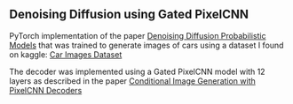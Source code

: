 ## Denoising Diffusion using Gated PixelCNN

PyTorch implementation of the paper [Denoising Diffusion Probabilistic Models](https://arxiv.org/abs/2006.11239) that was trained to generate images of cars using a dataset I found on kaggle: [Car Images Dataset](https://www.kaggle.com/datasets/kshitij192/cars-image-dataset)

The decoder was implemented using a Gated PixelCNN model with 12 layers as described in the paper [Conditional Image Generation with PixelCNN Decoders](http://arxiv.org/abs/1606.05328)
